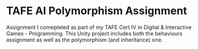 # TAFE AI Polymorphism Assignment
 
Assignment I comepleted as part of my TAFE Cert IV in Digital & Interactive Games - Programming. This Unity project includes both the behaviours assignment as well as the polymorphism (and inheritance) one.
